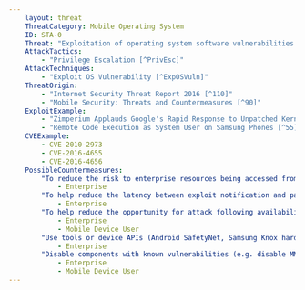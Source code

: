 ```yaml
---
    layout: threat
    ThreatCategory: Mobile Operating System
    ID: STA-0
    Threat: "Exploitation of operating system software vulnerabilities to gain escalated privileges."
    AttackTactics:
        - "Privilege Escalation [^PrivEsc]"
    AttackTechniques:
        - "Exploit OS Vulnerability [^ExpOSVuln]"
    ThreatOrigin:
        - "Internet Security Threat Report 2016 [^110]"
        - "Mobile Security: Threats and Countermeasures [^90]"
    ExploitExample:
        - "Zimperium Applauds Google's Rapid Response to Unpatched Kernel Exploit [^213]"
        - "Remote Code Execution as System User on Samsung Phones [^55]"
    CVEExample:
        - CVE-2010-2973
        - CVE-2016-4655
        - CVE-2016-4656
    PossibleCountermeasures:
        "To reduce the risk to enterprise resources being accessed from vulnerable devices, deploy EMM/MDM solutions that can successfully enforce policies to monitor the OS version of devices and block enterprise connectivity from out-of-date devices or those with known-exploitable privilege escalation vulnerabilities.":
            - Enterprise
        "To help reduce the latency between exploit notification and patch availability, purchase devices from vendors/carriers who have committed to providing timely updates or who have known track records for prompt updates.":
            - Enterprise
        "To help reduce the opportunity for attack following availability of patches, configure automatic installation of, or, at a minimum, automatic notification of the availability of mobile OS security updates.":
            - Enterprise    
            - Mobile Device User
        "Use tools or device APIs (Android SafetyNet, Samsung Knox hardware-backed remote attestation, or other applicable remote attestation technologies) to detect and block enterprise connectivity from devices that fail attestation or integrity checks.":
            - Enterprise
        "Disable components with known vulnerabilities (e.g. disable MMS, Bluetooth, etc.) until the vulnerability is patched to prevent exploitation.":
            - Enterprise
            - Mobile Device User
---
```

